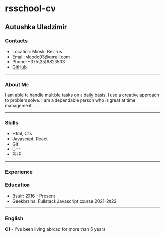 <h1>rsschool-cv</h1>
<h2>Autushka Uladzimir</h2>
<h3>Contacts</h3>
  <ul>
    <li>Location: Minsk, Belarus</li>
    <li>Email: vlcode93@gmail.com</li>
    <li>Phone: +375(25)6826533</li>
    <li><a href="https://github.com/Belyga9000">GitHub</a></li>
  </ul>
  <hr>
<h3>About Me</h3>
  <p>I am able to handle multiple tasks on a daily basis.
     I use a creative approach to problem solve.
     I am a dependable person who is great at time management.</p>
    <hr>
<h3>Skills</h3>
  <ul>
    <li>Html, Css</li>
    <li>Javascript, React</li>
    <li>Git</li>
    <li>C++</li>
    <li>PHP</li>
  </ul>
  <hr>
<h3>Experience</h3>
<h3>Education</h3>
  <ul>
    <li>Bsuir: 2016 - Present</li>
    <li>Geekbrains: Fullstack Javascript course 2021-2022</li>
  </ul>
  <hr>
<h3>English</h3>
<p><b>C1</b> - I've been living abroad for more than 5 years</p>
